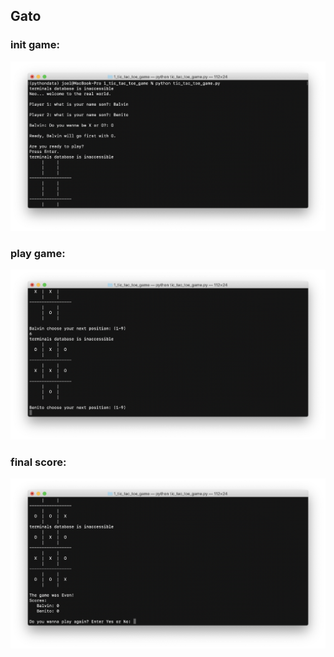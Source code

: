 
## Gato

### init game:

![init game](screenshots/01_select_pname.png)

### play game:

![init game](screenshots/02_play.png)

### final score:

![init game](screenshots/03_end.png)